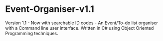 # Event-Organiser-v1.1
Version 1.1 - Now with searchable ID codes - An Event/To-do list organiser with a Command line user interface. Written in C# using Object Oriented Programming techniques.
